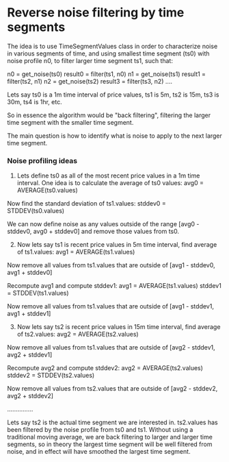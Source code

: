 # Reverse noise filtering by time segments

The idea is to use TimeSegmentValues class in order to characterize noise in various segments of time, and using
smallest time segment (ts0) with noise profile n0, to filter larger time segment ts1, such that:

n0 = get_noise(ts0)
result0 = filter(ts1, n0)
n1 = get_noise(ts1)
result1 = filter(ts2, n1)
n2 = get_noise(ts2)
result3 = filter(ts3, n2)
....

Lets say ts0 is a 1m time interval of price values, ts1 is 5m, ts2 is 15m, ts3 is 30m, ts4 is 1hr, etc.

So in essence the algorithm would be "back filtering", filtering the larger time segment with the smaller time segment.

The main question is how to identify what is noise to apply to the next larger time segment.

### Noise profiling ideas

1) Lets define ts0 as all of the most recent price values in a 1m time interval. One idea is to calculate the average
of ts0 values:
avg0 = AVERAGE(ts0.values)

Now find the standard deviation of ts1.values:
stddev0 = STDDEV(ts0.values)

We can now define noise as any values outside of the range [avg0 - stddev0, avg0 + stddev0] and remove those values
from ts0.

2) Now lets say ts1 is recent price values in 5m time interval, find average of ts1.values:
avg1 = AVERAGE(ts1.values)

Now remove all values from ts1.values that are outside of [avg1 - stddev0, avg1 + stddev0]

Recompute avg1 and compute stddev1:
avg1 = AVERAGE(ts1.values)
stddev1 = STDDEV(ts1.values)

Now remove all values from ts1.values that are outside of [avg1 - stddev1, avg1 + stddev1]

3) Now lets say ts2 is recent price values in 15m time interval, find average of ts2.values:
avg2 = AVERAGE(ts2.values)

Now remove all values from ts1.values that are outside of [avg2 - stddev1, avg2 + stddev1]

Recompute avg2 and compute stddev2:
avg2 = AVERAGE(ts2.values)
stddev2 = STDDEV(ts2.values)

Now remove all values from ts2.values that are outside of [avg2 - stddev2, avg2 + stddev2]

...............

Lets say ts2 is the actual time segment we are interested in. ts2.values has been filtered by the noise profile
from ts0 and ts1. Without using a traditional moving average, we are back filtering to larger and larger time segments,
so in theory the largest time segment will be well filtered from noise, and in effect will have smoothed the largest
time segment.